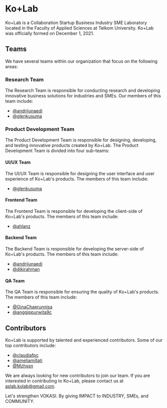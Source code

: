 # Ko+Lab

Ko+Lab is a Collaboration Startup Business Industry SME Laboratory located in the Faculty of Applied Sciences at Telkom University. Ko+Lab was officially formed on December 1, 2021.

## Teams

We have several teams within our organization that focus on the following areas:

### Research Team

The Research Team is responsible for conducting research and developing innovative business solutions for industries and SMEs. Our members of this team include:

- [@andrijunaedi](https://github.com/orgs/kolabfit/people/andrijunaedi)
- [@glenkusuma](https://github.com/orgs/kolabfit/people/glenkusuma)

### Product Development Team
The Product Development Team is responsible for designing, developing, and testing innovative products created by Ko+Lab. The Product Development Team is divided into four sub-teams:

#### UI/UX Team

The UI/UX Team is responsible for designing the user interface and user experience of Ko+Lab's products. The members of this team include:

- [@glenkusuma](https://github.com/orgs/kolabfit/people/glenkusuma)

#### Frontend Team

The Frontend Team is responsible for developing the client-side of Ko+Lab's products. The members of this team include:

- [@ahlanz](https://github.com/orgs/kolabfit/people/ahlanz)

#### Backend Team

The Backend Team is responsible for developing the server-side of Ko+Lab's products. The members of this team include:

- [@andrijunaedi](https://github.com/orgs/kolabfit/people/andrijunaedi)
- [@dikirahman](https://github.com/orgs/kolabfit/people/dikirahman)

#### QA Team

The QA Team is responsible for ensuring the quality of Ko+Lab's products. The members of this team include:

- [@GinaChaerunnisa](https://github.com/orgs/kolabfit/people/GinaChaerunnisa)
- [@anggippurwita9c](https://github.com/orgs/kolabfit/people/anggippurwita9c)

## Contributors

Ko+Lab is supported by talented and experienced contributors. Some of our top contributors include:

- [@claudiafpc](https://github.com/orgs/kolabfit/people/claudiafpc)
- [@ameliamillati](https://github.com/orgs/kolabfit/people/ameliamillati)
- [@Mzhssn](https://github.com/orgs/kolabfit/people/Mzhssn)

We are always looking for new contributors to join our team. If you are interested in contributing to Ko+Lab, please contact us at [aslab.kolab@gmail.com](mailto:aslab.kolab@gmail.com).

Let's strengthen VOKASI. By giving IMPACT to INDUSTRY, SMEs, and COMMUNITY.
